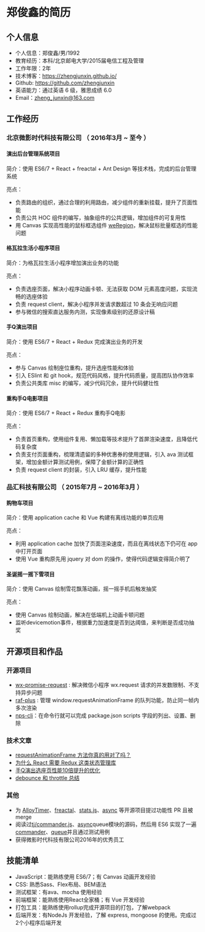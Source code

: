 # 郑俊鑫的简历

## 个人信息

* 个人信息：郑俊鑫/男/1992
* 教育经历：本科/北京邮电大学/2015届电信工程及管理
* 工作年限：2年
* 技术博客：https://zhengjunxin.github.io/
* Github: https://github.com/zhengjunxin
* 英语能力：通过英语 6 级，雅思成绩 6.0
* Email：zheng_junxin@163.com

## 工作经历

### 北京微影时代科技有限公司 （ 2016年3月 ~ 至今 ）

#### 演出后台管理系统项目
简介：使用 ES6/7 + React + freactal + Ant Design  等技术栈，完成的后台管理系统

亮点：
* 负责路由的组织，通过合理的利用路由，减少组件的重新挂载，提升了页面性能
* 负责公共 HOC 组件的编写，抽象组件的公共逻辑，增加组件的可复用性
* 用 Canvas 实现高性能的鼠标框选组件 [weRegion](https://github.com/weiying-shenzhen/weRegion)，解决鼠标批量框选的性能问题

#### 格瓦拉生活小程序项目
简介：为格瓦拉生活小程序增加演出业务的功能

亮点：
* 负责选座页面，解决小程序动画卡顿、无法获取 DOM 元素高度问题，实现流畅的选座体验
* 负责 request client，解决小程序并发请求数超过 10 条会无响应问题
* 参与微信的搜索直达服务内测，实现像素级别的还原设计稿

#### 手Q演出项目
简介：使用 ES6/7 + React + Redux 完成演出业务的开发

亮点：
* 参与 Canvas 绘制座位重构，提升选座性能和体验
* 引入 ESlint 和 git hook，规范代码风格，提升代码质量，提高团队协作效率
* 负责公共类库 misc 的编写，减少代码冗余，提升代码健壮性

#### 重构手Q电影项目
简介：使用 ES6/7 + React + Redux 重构手Q电影

亮点：
* 负责首页重构，使用组件复用、懒加载等技术提升了首屏渲染速度，且降低代码复杂度
* 负责支付页面重构，梳理清遗留的多种优惠券的使用逻辑，引入 ava 测试框架，增加金额计算测试用例，保障了金额计算的正确性
* 负责 request client 的封装，引入 LRU 缓存，提升性能
 
### 品汇科技有限公司 （ 2015年7月 ~ 2016年3月 ）

#### 购物车项目 
简介：使用 application cache 和 Vue 构建有离线功能的单页应用

亮点：
* 利用 application cache 加快了页面渲染速度，而且在离线状态下仍可在 app 中打开页面
* 使用 Vue 重构原先用 jquery 对 dom 的操作，使得代码逻辑变得简介明了

#### 圣诞摇一摇下雪项目
简介：使用 Canvas 绘制雪花飘落动画，摇一摇手机后触发抽奖

亮点：
* 使用 Canvas 绘制动画，解决在低端机上动画卡顿问题
* 监听devicemotion事件，根据重力加速度是否到达阈值，来判断是否成功抽奖

## 开源项目和作品
### 开源项目
 * [wx-promise-request](https://github.com/zhengjunxin/wx-promise-request) : 解决微信小程序 wx.request 请求的并发数限制、不支持异步问题
 * [raf-plus](https://github.com/weiying-shenzhen/raf-plus) : 管理 window.requestAnimationFrame 的队列功能，防止同一帧内多次渲染
 * [nps-cli](https://github.com/zhengjunxin/nps-cli)：在命令行就可以完成 package.json scripts 字段的列出、设置、删除

### 技术文章
* [requestAnimationFrame 方法你真的用对了吗？](https://segmentfault.com/a/1190000010229232)
* [为什么 React 需要 Redux 这类状态管理库](https://zhengjunxin.github.io/2017/06/22/why-need-state-management/)
* [手Q演出选座页性能10倍提升的优化](https://zhengjunxin.github.io/2017/01/02/canvas-seat/)
* [debounce 和 throttle 总结](https://zhengjunxin.github.io/2017/03/17/debounce-and-throttle/)

### 其他
* 为 [AlloyTimer](https://github.com/AlloyTeam/AlloyTimer)、[freactal](https://github.com/FormidableLabs/freactal)、[stats.js](https://github.com/mrdoob/stats.js)、[async](https://github.com/caolan/async) 等开源项目提过功能性 PR 且被 merge
* 阅读过[tj/commander.js](https://github.com/tj/commander.js)、[async](https://github.com/caolan/async)queue模块的源码，然后用 ES6 实现了一遍[commander](https://github.com/zhengjunxin/commander)、[queue](https://github.com/zhengjunxin/queue)并且通过测试用例
* 获得微影时代科技有限公司2016年的优秀员工

## 技能清单
* JavaScript：能熟练使用 ES6/7；有 Canvas 动画开发经验
* CSS: 熟悉Sass、Flex布局、BEM语法
* 测试框架：有ava、mocha 使用经验
* 前端框架：能熟练使用React全家桶；有 Vue 开发经验
* 打包工具：能熟练使用rollup完成开源项目的打包，了解webpack
* 后端开发：有NodeJs 开发经验，了解 express, mongoose 的使用。完成过2个小程序后端开发
